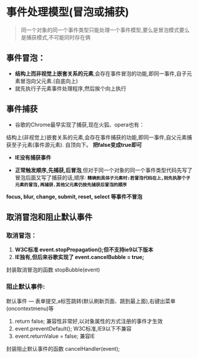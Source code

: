 # 事件处理模型(冒泡或捕获)

> 同一个对象的同一个事件类型只能处理一个事件模型,要么是冒泡模式要么是捕获模式,不可能同时存在俩

## 事件冒泡：
- **结构上而非视觉上嵌套关系的元素**,会存在事件冒泡的功能,即同一事件,自子元素冒泡向父元素.(自底向上)
- 就先执行子元素事件处理程序,然后挨个向上执行

## 事件捕获

- 谷歌的Chrome最早实现了捕获,现在火狐、opera也有：

结构上(非视觉上)嵌套关系的元素,会存在事件捕获的功能,即同一事件,自父元素捕获至子元素(事件源元素).
自顶向下。 **把false变成true即可**

- **IE没有捕获事件**

- **正常触发顺序,先捕获,后冒泡**,但对于同一个对象的同一个事件类型代码先写了冒泡后面又写了捕获的话,顺序:
**`精确到具体子元素时:若冒泡代码在上,则先执那个子元素的冒泡,再捕获.其他父元素仍按先捕获后冒泡的顺序`**

**focus, blur, change, submit, reset, select  等事件不冒泡**


## 取消冒泡和阻止默认事件


### 取消冒泡：

1. **W3C标准 event.stopPropagation();但不支持ie9以下版本**
2. **IE独有,但后来谷歌实现了 event.cancelBubble = true;**

封装取消冒泡的函数 stopBubble(event)

### 阻止默认事件:

默认事件 — 表单提交,a标签跳转(默认刷新页面、跳到最上面),右键出菜单(oncontextmenu)等
1. return false;  兼容性非常好,以对象属性的方式注册的事件才生效
2. event.preventDefault(); W3C标准,IE9以下不兼容
3. event.returnValue = false; 兼容IE

封装阻止默认事件的函数 cancelHandler(event);
